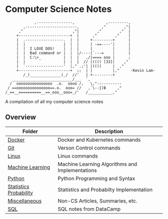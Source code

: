 # Computer Science Notes

```code
             ,----------------,              ,---------,
        ,-----------------------,          ,"        ,"|
      ,"                      ,"|        ,"        ,"  |
     +-----------------------+  |      ,"        ,"    |
     |  .-----------------.  |  |     +---------+      |
     |  |                 |  |  |     | -==----'|      |
     |  |  I LOVE DOS!    |  |  |     |         |      |
     |  |  Bad command or |  |  |/----|`---=    |      |
     |  |  C:\>_          |  |  |   ,/|==== ooo |      ;
     |  |                 |  |  |  // |(((( [33]|    ,"
     |  `-----------------'  |," .;'| |((((     |  ,"
     +-----------------------+  ;;  | |         |,"     -Kevin Lam-
        /_)______________(_/  //'   | +---------+
   ___________________________/___  `,
  /  oooooooooooooooo  .o.  oooo /,   \,"-----------
 / ==ooooooooooooooo==.o.  ooo= //   ,`\--{)B     ,"
/_==__==========__==_ooo__ooo=_/'   /___________,"
```

A compilation of all my computer science notes

## Overview

| Folder                                  | Description                                     |
| --------------------------------------- | ----------------------------------------------- |
| [Docker](/Docker)                       | Docker and Kubernetes commands                  |
| [Git](/Git)                             | Verson Control commands                         |
| [Linux](/Linux)                         | Linux commands                                  |
| [Machine Learning](/Machine_Learning)   | Machine Learning Algorithms and Implementations |
| [Python](/Python)                       | Python Programming and Syntax                   |
| [Statistics Probability](/Python)       | Statistics and Probabilty Implementation        |
| [Miscellaneous](/Miscellaneous)         | Non-CS Articles, Summaries, etc.                |
| [SQL](/SQL)                             | SQL notes from DataCamp                         |
